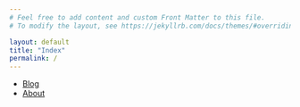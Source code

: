 ```yaml
---
# Feel free to add content and custom Front Matter to this file.
# To modify the layout, see https://jekyllrb.com/docs/themes/#overriding-theme-defaults

layout: default
title: "Index"
permalink: /
---
```


* [Blog](/blog.html)
* [About](/about.md)